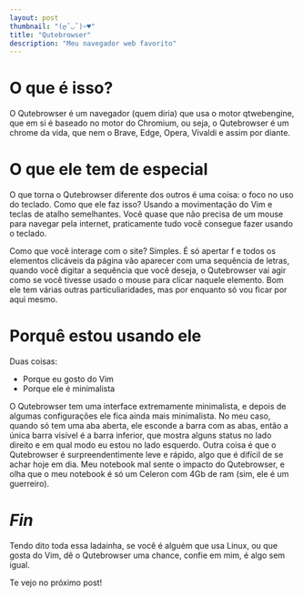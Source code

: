 ```yaml
---
layout: post
thumbnail: "(ღˇ◡ˇ)~♥"
title: "Qutebrowser"
description: "Meu navegador web favorito"
---
```

<h1>O que é isso?</h1>
<p>O Qutebrowser é um navegador (quem diria) que usa o
motor qtwebengine, que em si é baseado no motor do Chromium, ou seja, o
Qutebrowser é um chrome da vida, que nem o Brave, Edge, Opera, Vivaldi e assim
por diante.</p>

<h1>O que ele tem de especial</h1>
<p>O que torna o
Qutebrowser diferente dos outros é uma coisa: o foco no uso do teclado.
Como que ele faz isso? Usando a movimentação do Vim e teclas de atalho
semelhantes. Você quase que não precisa de um mouse para navegar pela internet,
praticamente tudo você consegue fazer usando o teclado.</p>

<p>Como que você
interage com o site? Simples. É só apertar f e todos os elementos clicáveis da
página vão aparecer com uma sequência de letras, quando você digitar a
sequência que você deseja, o Qutebrowser vai agir como se você tivesse usado o
mouse para clicar naquele elemento.
Bom ele tem várias outras
particuliaridades, mas por enquanto só vou ficar por aqui mesmo.</p>

<h1>Porquê estou usando ele</h1>
<p>Duas coisas:</p>

<ul>
  <li>Porque eu gosto do Vim</li>
  <li>Porque ele é minimalista</li>
</ul>

<p>O Qutebrowser tem uma
interface extremamente minimalista, e depois de algumas configurações ele fica
ainda mais minimalista. No meu caso, quando só tem uma aba aberta, ele esconde
a barra com as abas, então a única barra visível é a barra inferior, que mostra
alguns status no lado direito e em qual modo eu estou no lado esquerdo.
Outra coisa é que o Qutebrowser é surpreendentimente leve e rápido, algo
que é difícil de se achar hoje em dia. Meu notebook mal sente o impacto do
Qutebrowser, e olha que o meu notebook é só um Celeron com 4Gb de ram (sim, ele
é um guerreiro).</p>

<h1><em>Fin</em></h1>
<p>Tendo dito toda essa ladainha, se
você é alguém que usa Linux, ou que gosta do Vim, dê o Qutebrowser uma chance,
confie em mim, é algo sem igual.</p>

<p>Te vejo no próximo post!</p>
